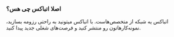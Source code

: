 
### اصلا اتباکس چی هس؟ ###
اتباکس یه شبکه از متخصص‌هاست. با اتباکس میتونید به راحتی رزومه بسازید، نمونه‌کارهاتون رو منتشر کنید و فرصت‌های شغلی جدید پیدا کنید.
